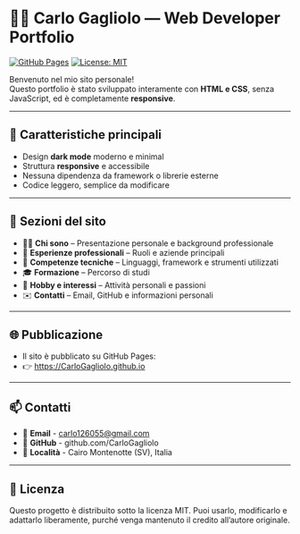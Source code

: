 # 🧑‍💻 Carlo Gagliolo — Web Developer Portfolio

[![GitHub Pages](https://img.shields.io/badge/GitHub%20Pages-online-brightgreen)](https://CarloGagliolo.github.io)
[![License: MIT](https://img.shields.io/badge/License-MIT-blue.svg)](LICENSE)

Benvenuto nel mio sito personale!  
Questo portfolio è stato sviluppato interamente con **HTML e CSS**, senza JavaScript, ed è completamente **responsive**.  

---

## 🚀 **Caratteristiche principali**
- Design **dark mode** moderno e minimal  
- Struttura **responsive** e accessibile  
- Nessuna dipendenza da framework o librerie esterne  
- Codice leggero, semplice da modificare  

---

## 🧱 **Sezioni del sito**
- 👨‍💻 **Chi sono** – Presentazione personale e background professionale  
- 💼 **Esperienze professionali** – Ruoli e aziende principali  
- 🧠 **Competenze tecniche** – Linguaggi, framework e strumenti utilizzati  
- 🎓 **Formazione** – Percorso di studi  
- 🎸 **Hobby e interessi** – Attività personali e passioni  
- ✉️ **Contatti** – Email, GitHub e informazioni personali  

---

## 🌐 **Pubblicazione**
- Il sito è pubblicato su GitHub Pages:
- 👉 https://CarloGagliolo.github.io

---

## 📫 **Contatti**
- 📧 **Email** - carlo126055@gmail.com
- 💼 **GitHub** - github.com/CarloGagliolo
- 📍 **Località** - Cairo Montenotte (SV), Italia

---

## 📝 **Licenza**
Questo progetto è distribuito sotto la licenza MIT.
Puoi usarlo, modificarlo e adattarlo liberamente, purché venga mantenuto il credito all’autore originale.
